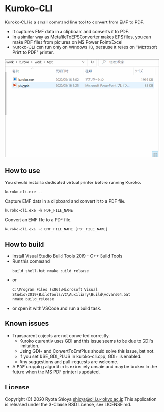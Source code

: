 # Kuroko-CLI

Kuroko-CLI is a small command line tool to convert from EMF to PDF.

* It captures EMF data in a clipboard and converts it to PDF.
* In a similar way as MetafileToEPSConverter makes EPS files, you can make PDF files from pictures on MS Power Point/Excel.
* Kuroko-CLI can run only on Windows 10, because it relies on "Microsoft Print to PDF" printer.

![demo](docs/kuroko.gif)


## How to use

You should install a dedicated virtual printer before running Kuroko.

    kuroko-cli.exe -i

Capture EMF data in a clipboard and convert it to a PDF file.

    kuroko-cli.exe -b PDF_FILE_NAME

Convert an EMF file to a PDF file.

    kuroko-cli.exe -c EMF_FILE_NAME [PDF_FILE_NAME]


## How to build

* Install Visual Studio Build Tools 2019 - C++ Build Tools 
* Run this command
    ```
    build_shell.bat nmake build_release 
    ```
* or  
    ```
    C:\Program Files (x86)\Microsoft Visual Studio\2019\BuildTools\VC\Auxiliary\Build\vcvars64.bat
    nmake build_release
    ```
* or open it with VSCode and run a build task.


## Known issues

* Transparent objects are not converted correctly.
    * Kuroko currently uses GDI and this issue seems to be due to GDI's limitation.
    * Using GDI+ and ConvertToEmfPlus should solve this issue, but not.
    * If you set USE_GDI_PLUS in kuroko-cli.cpp, GDI+ is enabled.
    * Any suggestions and pull-requests are welcome.
* A PDF cropping algorithm is extremely unsafe and may be broken in the future when the MS PDF printer is updated.


## License

Copyright (C) 2020 Ryota Shioya <shioya@ci.i.u-tokyo.ac.jp>
This application is released under the 3-Clause BSD License, see LICENSE.md.
